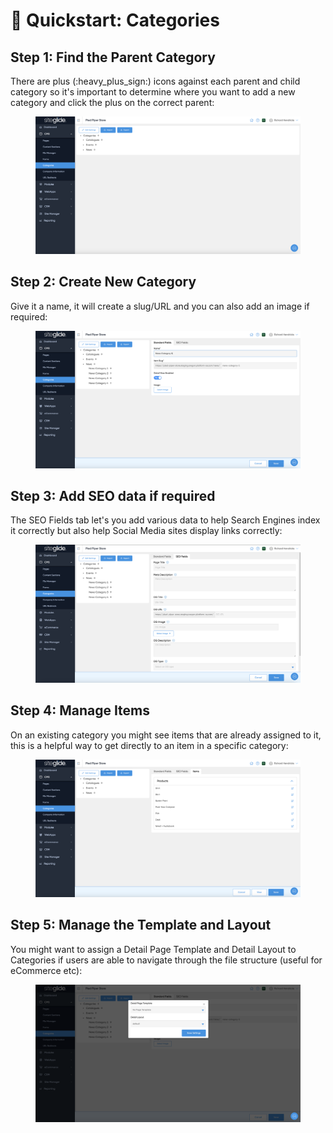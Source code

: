 # 🚀 Quickstart: Categories

## Step 1: Find the Parent Category

There are plus (:heavy\_plus\_sign:) icons against each parent and child category so it's important to determine where you want to add a new category and click the plus on the correct parent:

<figure><img src="../../.gitbook/assets/Siteglide-Categories.png" alt=""><figcaption></figcaption></figure>

## Step 2: Create New Category

Give it a name, it will create a slug/URL and you can also add an image if required:

<figure><img src="../../.gitbook/assets/Siteglide-Categories-Create-New.png" alt=""><figcaption></figcaption></figure>

## Step 3: Add SEO data if required

The SEO Fields tab let's you add various data to help Search Engines index it correctly but also help Social Media sites display links correctly:

<figure><img src="../../.gitbook/assets/Siteglide-Categories-SEO-Fields.png" alt=""><figcaption></figcaption></figure>

## Step 4: Manage Items

On an existing category you might see items that are already assigned to it, this is a helpful way to get directly to an item in a specific category:

<figure><img src="../../.gitbook/assets/Siteglide-Categories-Items.png" alt=""><figcaption></figcaption></figure>

## Step 5: Manage the Template and Layout

You might want to assign a Detail Page Template and Detail Layout to Categories if users are able to navigate through the file structure (useful for eCommerce etc):

<figure><img src="../../.gitbook/assets/Siteglide-Categories-Edit-Settings.png" alt=""><figcaption></figcaption></figure>

